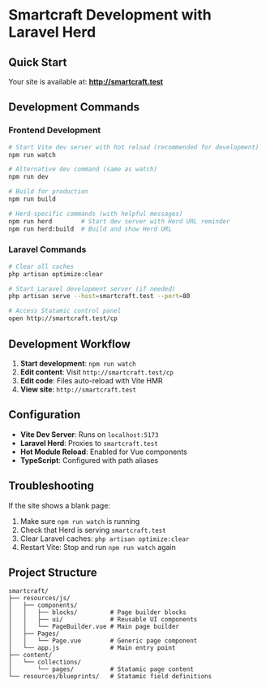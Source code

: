 # Smartcraft Development with Laravel Herd

## Quick Start

Your site is available at: **http://smartcraft.test**

## Development Commands

### Frontend Development
```bash
# Start Vite dev server with hot reload (recommended for development)
npm run watch

# Alternative dev command (same as watch)
npm run dev

# Build for production
npm run build

# Herd-specific commands (with helpful messages)
npm run herd        # Start dev server with Herd URL reminder
npm run herd:build  # Build and show Herd URL
```

### Laravel Commands
```bash
# Clear all caches
php artisan optimize:clear

# Start Laravel development server (if needed)
php artisan serve --host=smartcraft.test --port=80

# Access Statamic control panel
open http://smartcraft.test/cp
```

## Development Workflow

1. **Start development**: `npm run watch`
2. **Edit content**: Visit `http://smartcraft.test/cp`
3. **Edit code**: Files auto-reload with Vite HMR
4. **View site**: `http://smartcraft.test`

## Configuration

- **Vite Dev Server**: Runs on `localhost:5173`
- **Laravel Herd**: Proxies to `smartcraft.test`
- **Hot Module Reload**: Enabled for Vue components
- **TypeScript**: Configured with path aliases

## Troubleshooting

If the site shows a blank page:
1. Make sure `npm run watch` is running
2. Check that Herd is serving `smartcraft.test`
3. Clear Laravel caches: `php artisan optimize:clear`
4. Restart Vite: Stop and run `npm run watch` again

## Project Structure

```
smartcraft/
├── resources/js/
│   ├── components/
│   │   ├── blocks/         # Page builder blocks
│   │   ├── ui/             # Reusable UI components
│   │   └── PageBuilder.vue # Main page builder
│   ├── Pages/
│   │   └── Page.vue        # Generic page component
│   └── app.js              # Main entry point
├── content/
│   └── collections/
│       └── pages/          # Statamic page content
└── resources/blueprints/   # Statamic field definitions
```

